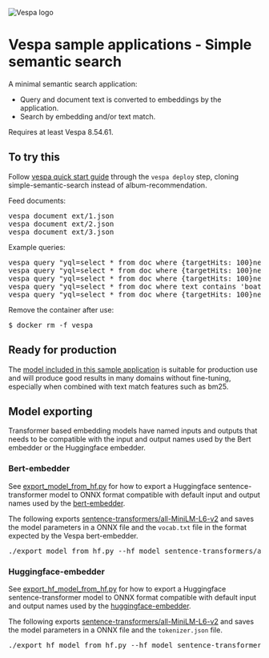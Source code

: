 
<!-- Copyright Yahoo. Licensed under the terms of the Apache 2.0 license. See LICENSE in the project root. -->

![Vespa logo](https://vespa.ai/assets/vespa-logo-color.png)

# Vespa sample applications - Simple semantic search

A minimal semantic search application: 
- Query and document text is converted to embeddings by the application. 
- Search by embedding and/or text match.

<p data-test="run-macro init-deploy simple-semantic-search">
Requires at least Vespa 8.54.61.
</p>


## To try this

Follow
[vespa quick start guide](https://docs.vespa.ai/en/vespa-quick-start.html)
through the <code>vespa deploy</code> step, cloning simple-semantic-search instead of album-recommendation.

Feed documents:
<pre data-test="exec">
vespa document ext/1.json
vespa document ext/2.json
vespa document ext/3.json
</pre>

Example queries:
<pre data-test="exec" data-test-assert-contains="id:doc:doc::1">
vespa query "yql=select * from doc where {targetHits: 100}nearestNeighbor(embedding, e)" "input.query(e)=embed(space contains many suns)"
vespa query "yql=select * from doc where {targetHits: 100}nearestNeighbor(embedding, e)" "input.query(e)=embed(shipping stuff over the sea)"
vespa query "yql=select * from doc where {targetHits: 100}nearestNeighbor(embedding, e)" "input.query(e)=embed(exchanging information by sound)"
vespa query "yql=select * from doc where text contains 'boat'"
vespa query "yql=select * from doc where {targetHits: 100}nearestNeighbor(embedding, e) AND text contains 'boat'" "input.query(e)=embed(exchanging information by sound)"
</pre>

Remove the container after use:
<pre data-test="exec">
$ docker rm -f vespa
</pre>

## Ready for production

The [model included in this sample application](https://huggingface.co/sentence-transformers/all-MiniLM-L6-v2)
is suitable for production use and will produce good results in many domains without fine-tuning,
especially when combined with text match features such as bm25.

## Model exporting
Transformer based embedding models have named inputs and outputs that needs to be compatible with the input and output names used by the Bert embedder or the Huggingface embedder.

### Bert-embedder
See [export_model_from_hf.py](export_model_from_hf.py) for how to export a Huggingface sentence-transformer model to ONNX format compatible with default input and output names used by
the [bert-embedder](https://docs.vespa.ai/en/embedding.html#bert-embedder). 

The following exports [sentence-transformers/all-MiniLM-L6-v2](https://huggingface.co/sentence-transformers/all-MiniLM-L6-v2) and saves the model parameters in a ONNX file and the `vocab.txt` file 
in the format expected by the Vespa bert-embedder.
<pre>
./export_model_from_hf.py --hf_model sentence-transformers/all-MiniLM-L6-v2 --output_dir model
</pre>

### Huggingface-embedder
See [export_hf_model_from_hf.py](export_hf_model_from_hf.py) for how to export a Huggingface sentence-transformer model to ONNX format compatible with default input and output names used by
the [huggingface-embedder](https://docs.vespa.ai/en/embedding.html#huggingface-embedder). 

The following exports [sentence-transformers/all-MiniLM-L6-v2](https://huggingface.co/sentence-transformers/all-MiniLM-L6-v2) and saves the model parameters in a ONNX file and the `tokenizer.json` file. 
<pre>
./export_hf_model_from_hf.py --hf_model sentence-transformers/all-MiniLM-L6-v2 --output_dir model
</pre>